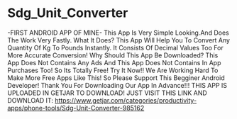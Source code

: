 # Sdg_Unit_Converter
-FIRST ANDROID APP OF MINE-
This App Is Very Simple Looking.And Does The Work Very Fastly.
What It Does?
This App Will Help You To Convert Any Quantity Of Kg To Pounds Instantly.
It Consists Of Decimal Values Too For More Accurate Conversion!
Why Should This App Be Downloaded?
This App Does Not Contains Any Ads And This App Does Not Contains In App Purchases Too!
So Its Totally Free!
Try It Now!!
We Are Working Hard To Make More Free Apps Like This!
So Please Support This Begginer Android Developer!
Thank You For Downloading Our App In Advance!!!
THIS APP IS UPLOADED IN GETJAR TO DOWNLOAD!
JUST VISIT THIS LINK AND DOWNLOAD IT:
https://www.getjar.com/categories/productivity-apps/phone-tools/Sdg-Unit-Converter-985162
